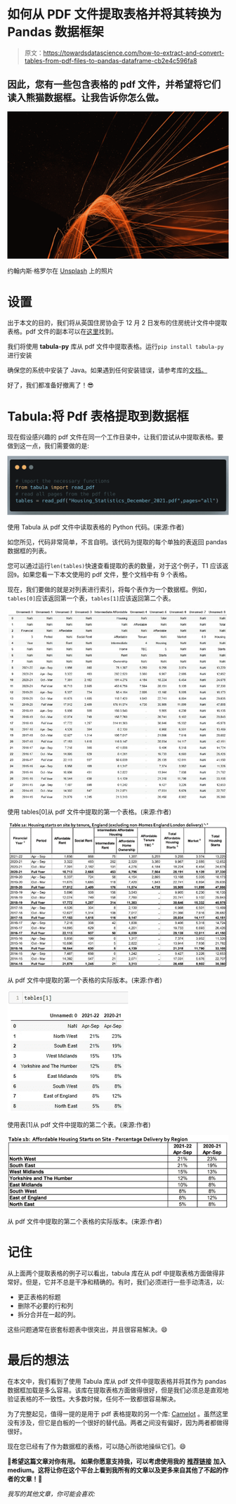 # 如何从 PDF 文件提取表格并将其转换为 Pandas 数据框架

> 原文：<https://towardsdatascience.com/how-to-extract-and-convert-tables-from-pdf-files-to-pandas-dataframe-cb2e4c596fa8>

## 因此，您有一些包含表格的 pdf 文件，并希望将它们读入熊猫数据框。让我告诉你怎么做。

![](img/c804eaf15b98829d01628550c6fdc59e.png)

约翰内斯·格罗尔在 [Unsplash](https://unsplash.com?utm_source=medium&utm_medium=referral) 上的照片

# 设置

出于本文的目的，我们将从英国住房协会于 12 月 2 日发布的住房统计文件中提取表格。pdf 文件的副本可以在[这里](https://assets.publishing.service.gov.uk/government/uploads/system/uploads/attachment_data/file/1037739/Housing_Statistics_December_2021.pdf)找到。

我们将使用 **tabula-py** 库从 pdf 文件中提取表格。运行`pip install tabula-py`进行安装

确保您的系统中安装了 Java。如果遇到任何安装错误，请参考库的[文档。](https://tabula-py.readthedocs.io/en/latest/getting_started.html#installation)

好了，我们都准备好撤离了！😎

# Tabula:将 Pdf 表格提取到数据框

现在假设感兴趣的 pdf 文件在同一个工作目录中，让我们尝试从中提取表格。要做到这一点，我们需要做的是:

![](img/9dd8101963d87d1c814b0b758da9a694.png)

使用 Tabula 从 pdf 文件中读取表格的 Python 代码。(来源:作者)

如您所见，代码非常简单，不言自明。该代码为提取的每个单独的表返回 pandas 数据框的列表。

您可以通过运行`len(tables)`快速查看提取的表的数量，对于这个例子，T1 应该返回`9`。如果您看一下本文使用的 pdf 文件，整个文档中有 9 个表格。

现在，我们要做的就是对列表进行索引，将每个表作为一个数据框。例如，`tables[0]`应该返回第一个表，`tables[1]`应该返回第二个表。

![](img/1710d2835ffe605e243d58a5c4b41a3b.png)

使用 tables[0]从 pdf 文件中提取的第一个表格。(来源:作者)

![](img/c379d286420ee8a685a568f11d91654e.png)

从 pdf 文件中提取的第一个表格的实际版本。(来源:作者)

![](img/2195162132232b65333e771097c3e085.png)

使用表[1]从 pdf 文件中提取的第二个表。(来源:作者)

![](img/06095a0392bd3a01e8d123389a706443.png)

从 pdf 文件中提取的第二个表格的实际版本。(来源:作者)

# 记住

从上面两个提取表格的例子可以看出，tabula 库在从 pdf 中提取表格方面做得非常好。但是，它并不总是干净和精确的。有时，我们必须进行一些手动清洁，以:

*   更正表格的标题
*   删除不必要的行和列
*   拆分合并在一起的列。

这些问题通常在嵌套标题表中很突出，并且很容易解决。😄

# 最后的想法

在本文中，我们看到了使用 Tabula 库从 pdf 文件中提取表格并将其作为 pandas 数据框加载是多么容易。该库在提取表格方面做得很好，但是我们必须总是直观地验证表格的不一致性。大多数时候，任何不一致都很容易解决。

为了完整起见，值得一提的是用于 pdf 表格提取的另一个库: [Camelot](https://camelot-py.readthedocs.io/en/master/) 。虽然这里没有涉及，但它是白板的一个很好的替代品。两者之间没有偏好，因为两者都做得很好。

现在您已经有了作为数据框的表格，可以随心所欲地操纵它们。😄

**🚀希望这篇文章对你有用。** **如果你愿意支持我，可以考虑使用我的** [**推荐链接**](https://saedhussain.medium.com/membership) **加入 medium。这将让你在这个平台上看到我所有的文章以及更多来自其他了不起的作者的文章！🙏**

*我写的其他文章，你可能会喜欢:*

</documenting-your-python-code-9e69671f046a>  </machine-learning-model-as-a-serverless-app-using-google-app-engine-b760de59156>  </machine-learning-model-as-a-serverless-endpoint-using-google-cloud-function-a5ad1080a59e>  </how-to-schedule-a-serverless-google-cloud-function-to-run-periodically-249acf3a652e> 
